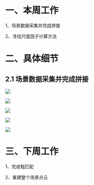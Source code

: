 # 一、本周工作
1、场景数据采集并完成拼接

2、寻找尺度因子计算方法



# 二、具体细节
## 2.1 场景数据采集并完成拼接
![](https://github.com/Darren-pty/darren/raw/main/Learning%20of%20way/Semester/picture/25.png)

![](https://github.com/Darren-pty/darren/raw/main/Learning%20of%20way/Semester/picture/34.png)

[![](https://github.com/Darren-pty/darren/raw/main/Learning%20of%20way/Semester/picture/36.png)](https://www.bilibili.com/video/BV1iP411U7ez/?vd_source=88bceb64b89804ec0cf90b2e004bf688)

![](https://github.com/Darren-pty/darren/raw/main/Learning%20of%20way/Semester/picture/8.gif)


![](https://github.com/Darren-pty/darren/raw/main/Learning%20of%20way/Semester/picture/37.png)



# 三、下周工作
1、完成粗匹配

2、重建整个场景点云
